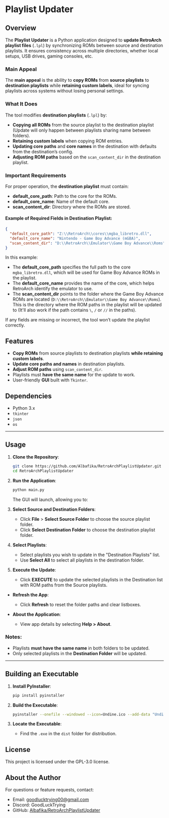 # Playlist Updater

## Overview

The **Playlist Updater** is a Python application designed to **update RetroArch playlist files** (`.lpl`) by synchronizing ROMs between source and destination playlists. It ensures consistency across multiple directories, whether local setups, USB drives, gaming consoles, etc.

### Main Appeal

The **main appeal** is the ability to **copy ROMs** from **source playlists** to **destination playlists** while **retaining custom labels**, ideal for syncing playlists across systems without losing personal settings.

### What It Does

The tool modifies **destination playlists** (`.lpl`) by:

- **Copying all ROMs** from the source playlist to the destination playlist (Update will only happen between playlists sharing name between folders).
- **Retaining custom labels** when copying ROM entries.
- **Updating core paths** and **core names** in the destination with defaults from the destination’s config.
- **Adjusting ROM paths** based on the `scan_content_dir` in the destination playlist.

### Important Requirements

For proper operation, the **destination playlist** must contain:

- **default_core_path**: Path to the core for the ROMs.
- **default_core_name**: Name of the default core.
- **scan_content_dir**: Directory where the ROMs are stored.

#### Example of Required Fields in Destination Playlist:

```json
{
  "default_core_path": "Z:\\RetroArch\\cores\\mgba_libretro.dll",
  "default_core_name": "Nintendo - Game Boy Advance (mGBA)",
  "scan_content_dir": "D:\\RetroArch\\Emulator\\Game Boy Advance\\Roms"
}
```
In this example:

- The **default_core_path** specifies the full path to the core `mgba_libretro.dll`, which will be used for Game Boy Advance ROMs in the playlist.
- The **default_core_name** provides the name of the core, which helps RetroArch identify the emulator to use.
- The **scan_content_dir** points to the folder where the Game Boy Advance ROMs are located (`D:\\RetroArch\\Emulator\\Game Boy Advance\\Roms`). This is the directory where the ROM paths in the playlist will be updated to (It'll also work if the path contains `\`, `/` or `//` in the paths).

If any fields are missing or incorrect, the tool won’t update the playlist correctly.

## Features

- **Copy ROMs** from source playlists to destination playlists **while retaining custom labels**.
- **Update core paths and names** in destination playlists.
- **Adjust ROM paths** using `scan_content_dir`.
- Playlists must **have the same name** for the update to work.
- User-friendly **GUI** built with `Tkinter`.

## Dependencies

- Python 3.x
- `tkinter`
- `json`
- `os`

---

## Usage

1. **Clone the Repository**:

    ```bash
    git clone https://github.com/Albafika/RetroArchPlaylistUpdater.git
    cd RetroArchPlaylistUpdater
    ```

2. **Run the Application**:

    ```bash
    python main.py
    ```

    The GUI will launch, allowing you to:

3. **Select Source and Destination Folders**:
    - Click **File** > **Select Source Folder** to choose the source playlist folder.
    - Click **Select Destination Folder** to choose the destination playlist folder.

4. **Select Playlists**:
    - Select playlists you wish to update in the "Destination Playlists" list.
    - Use **Select All** to select all playlists in the destination folder.

5. **Execute the Update**:
    - Click **EXECUTE** to update the selected playlists in the Destination list with ROM paths from the Source playlists.

* **Refresh the App**:
    - Click **Refresh** to reset the folder paths and clear listboxes.

 * **About the Application**:
    - View app details by selecting **Help > About**.

### Notes:
- Playlists **must have the same name** in both folders to be updated.
- Only selected playlists in the **Destination Folder** will be updated.

---

## Building an Executable

1. **Install PyInstaller**:

    ```bash
    pip install pyinstaller
    ```

2. **Build the Executable**:

    ```bash
    pyinstaller --onefile --windowed --icon=Undine.ico --add-data "Undine.ico;." --name RetroArchPlaylistUpdater main.py
    ```

3. **Locate the Executable**:
    - Find the `.exe` in the `dist` folder for distribution.

## License

This project is licensed under the GPL-3.0 license.

## About the Author

For questions or feature requests, contact:

- Email: goodlucktrying00@gmail.com
- Discord: GoodLuckTrying
- GitHub: [Albafika/RetroArchPlaylistUpdater](https://github.com/Albafika/RetroArchPlaylistUpdater)

